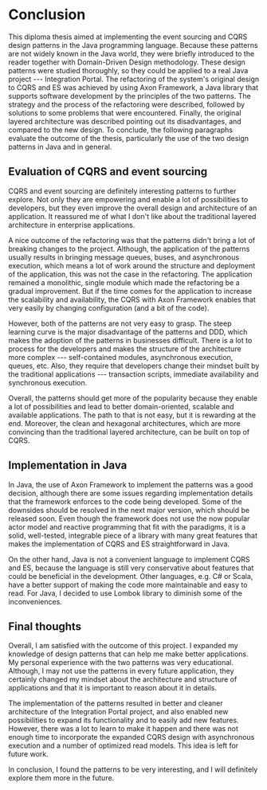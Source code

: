 # Conclusion

This diploma thesis aimed at implementing the event sourcing and CQRS design patterns in the Java programming language. Because these patterns are not widely known in the Java world, they were briefly introduced to the reader together with Domain-Driven Design methodology. These design patterns were studied thoroughly, so they could be applied to a real Java project --- Integration Portal. The refactoring of the system's original design to CQRS and ES was achieved by using Axon Framework, a Java library that supports software development by the principles of the two patterns. The strategy and the process of the refactoring were described, followed by solutions to some problems that were encountered. Finally, the original layered architecture was described pointing out its disadvantages, and compared to the new design. To conclude, the following paragraphs evaluate the outcome of the thesis, particularly the use of the two design patterns in Java and in general.

## Evaluation of CQRS and event sourcing

CQRS and event sourcing are definitely interesting patterns to further explore. Not only they are empowering and enable a lot of possibilities to developers, but they even improve the overall design and architecture of an application. It reassured me of what I don't like about the traditional layered architecture in enterprise applications.

A nice outcome of the refactoring was that the patterns didn't bring a lot of breaking changes to the project. Although, the application of the patterns usually results in bringing message queues, buses, and asynchronous execution, which means a lot of work around the structure and deployment of the application, this was not the case in the refactoring. The application remained a monolithic, single module which made the refactoring be a gradual improvement. But if the time comes for the application to increase the scalability and availability, the CQRS with Axon Framework enables that very easily by changing configuration (and a bit of the code).

However, both of the patterns are not very easy to grasp. The steep learning curve is the major disadvantage of the patterns and DDD, which makes the adoption of the patterns in businesses difficult. There is a lot to process for the developers and makes the structure of the architecture more complex --- self-contained modules, asynchronous execution, queues, etc. Also, they require that developers change their mindset built by the traditional applications --- transaction scripts, immediate availability and synchronous execution.

Overall, the patterns should get more of the popularity because they enable a lot of possibilities and lead to better domain-oriented, scalable and available applications. The path to that is not easy, but it is rewarding at the end. Moreover, the clean and hexagonal architectures, which are more convincing than the traditional layered architecture, can be built on top of CQRS.

## Implementation in Java

In Java, the use of Axon Framework to implement the patterns was a good decision, although there are some issues regarding implementation details that the framework enforces to the code being developed. Some of the downsides should be resolved in the next major version, which should be released soon. Even though the framework does not use the now popular actor model and reactive programming that fit with the paradigms, it is a solid, well-tested, integrable piece of a library with many great features that makes the implementation of CQRS and ES straightforward in Java.

On the other hand, Java is not a convenient language to implement CQRS and ES, because the language is still very conservative about features that could be beneficial in the development. Other languages, e.g. C# or Scala, have a better support of making the code more maintainable and easy to read. For Java, I decided to use Lombok library to diminish some of the inconveniences.

## Final thoughts

Overall, I am satisfied with the outcome of this project. I expanded my knowledge of design patterns that can help me make better applications. My personal experience with the two patterns was very educational. Although, I may not use the patterns in every future application, they certainly changed my mindset about the architecture and structure of applications and that it is important to reason about it in details.

The implementation of the patterns resulted in better and cleaner architecture of the Integration Portal project, and also enabled new possibilities to expand its functionality and to easily add new features. However, there was a lot to learn to make it happen and there was not enough time to incorporate the expanded CQRS design with asynchronous execution and a number of optimized read models. This idea is left for future work.

In conclusion, I found the patterns to be very interesting, and I will definitely explore them more in the future.